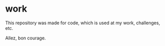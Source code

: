 # work

This repository was made for code, which is used at my work, challenges, etc.

Allez, bon courage.
